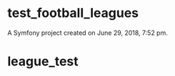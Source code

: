 test_football_leagues
=====================

A Symfony project created on June 29, 2018, 7:52 pm.
# league_test
